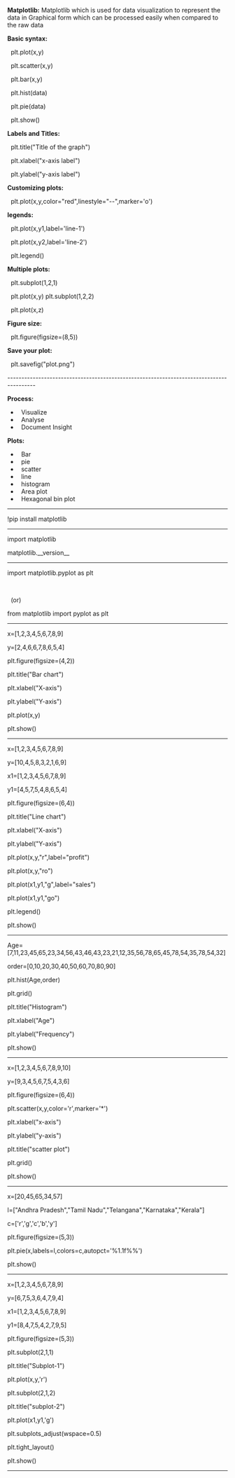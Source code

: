 **Matplotlib:** Matplotlib which is used for data visualization to represent the data in Graphical form which can be processed easily when compared to the raw data 



**Basic syntax:**

&nbsp;		plt.plot(x,y)

&nbsp;		plt.scatter(x,y)

&nbsp;		plt.bar(x,y)

&nbsp;		plt.hist(data)

&nbsp;		plt.pie(data)

&nbsp;		plt.show()



**Labels and Titles:**

&nbsp;		plt.title("Title of the graph")

&nbsp;		plt.xlabel("x-axis label")

&nbsp;		plt.ylabel("y-axis label")



**Customizing plots:**

&nbsp;		plt.plot(x,y,color="red",linestyle="--",marker='o')

**legends:**

&nbsp;		plt.plot(x,y1,label='line-1')

&nbsp;		plt.plot(x,y2,label='line-2')

&nbsp;		plt.legend()

**Multiple plots:**

&nbsp;		plt.subplot(1,2,1)

&nbsp;		plt.plot(x,y)
		plt.subplot(1,2,2)

&nbsp;		plt.plot(x,z)

**Figure size:**

&nbsp;		plt.figure(figsize=(8,5))

**Save your plot:**

&nbsp;		plt.savefig("plot.png")

\----------------------------------------------------------------------------------------



**Process:**

* &nbsp;	Visualize
* &nbsp;	Analyse
* &nbsp;	Document Insight

**Plots:**

* &nbsp;	Bar
* &nbsp;	pie
* &nbsp;	scatter
* &nbsp;	line
* &nbsp;	histogram
* &nbsp;	Area plot
* &nbsp;	Hexagonal bin plot



---------------------------------------------------------------------------------

!pip install matplotlib

---------------------------------------------------------------------------------

import matplotlib

matplotlib.\_\_version\_\_

---------------------------------------------------------------------------------

import matplotlib.pyplot as plt

&nbsp;		

&nbsp;		(or)

from matplotlib import pyplot as plt

---------------------------------------------------------------------------------

x=\[1,2,3,4,5,6,7,8,9]

y=\[2,4,6,6,7,8,6,5,4]

plt.figure(figsize=(4,2))

plt.title("Bar chart")

plt.xlabel("X-axis")

plt.ylabel("Y-axis")

plt.plot(x,y)

plt.show()

----------------------------------------------------------------------------------



x=\[1,2,3,4,5,6,7,8,9]

y=\[10,4,5,8,3,2,1,6,9]

x1=\[1,2,3,4,5,6,7,8,9]

y1=\[4,5,7,5,4,8,6,5,4]

plt.figure(figsize=(6,4))

plt.title("Line chart")

plt.xlabel("X-axis")

plt.ylabel("Y-axis")

plt.plot(x,y,"r",label="profit")

plt.plot(x,y,"ro")

plt.plot(x1,y1,"g",label="sales")

plt.plot(x1,y1,"go")

plt.legend()

plt.show()



----------------------------------------------------------------------------------

Age=\[7,11,23,45,65,23,34,56,43,46,43,23,21,12,35,56,78,65,45,78,54,35,78,54,32]

order=\[0,10,20,30,40,50,60,70,80,90]

plt.hist(Age,order)

plt.grid()

plt.title("Histogram")

plt.xlabel("Age")

plt.ylabel("Frequency")

plt.show()



----------------------------------------------------------------------------------

x=\[1,2,3,4,5,6,7,8,9,10]

y=\[9,3,4,5,6,7,5,4,3,6]

plt.figure(figsize=(6,4))

plt.scatter(x,y,color='r',marker='\*')

plt.xlabel("x-axis")

plt.ylabel("y-axis")

plt.title("scatter plot")

plt.grid()

plt.show()

----------------------------------------------------------------------------------

x=\[20,45,65,34,57]

l=\["Andhra Pradesh","Tamil Nadu","Telangana","Karnataka","Kerala"]

c=\['r','g','c','b','y']

plt.figure(figsize=(5,3))

plt.pie(x,labels=l,colors=c,autopct='%1.1f%%')

plt.show()



----------------------------------------------------------------------------------

x=\[1,2,3,4,5,6,7,8,9]

y=\[6,7,5,3,6,4,7,9,4]

x1=\[1,2,3,4,5,6,7,8,9]

y1=\[8,4,7,5,4,2,7,9,5]

plt.figure(figsize=(5,3))

plt.subplot(2,1,1)

plt.title("Subplot-1")

plt.plot(x,y,'r')



plt.subplot(2,1,2)

plt.title("subplot-2")

plt.plot(x1,y1,'g')



plt.subplots\_adjust(wspace=0.5)

plt.tight\_layout()

plt.show()

----------------------------------------------------------------------------------















